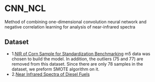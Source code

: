 # CNN_NCL
Method of combining one-dimensional convolution neural network and negative correlation learning for analysis of near-infrared spectra

## Dataset
* 1.[NIR of Corn Sample for Standardization Benchmarking](http://www.eigenvector.com/data/Corn/index.html)
    m5 data was chosen to build the model. In addition, the outliers (75 and 77) are removed from this dataset. Since there are only 78     samples in the dataset, we preform SMOTE algorithm on it.
* 2.[Near Infrared Spectra of Diesel Fuels](http://www.eigenvector.com/data/SWRI/index.html)


